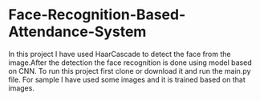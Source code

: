 # Face-Recognition-Based-Attendance-System
In this project I have used HaarCascade to detect the face from the image.After the detection the face recognition is done using model based on CNN. To run this project first clone or download it and run the main.py file. For sample I have used some images and it is trained based on that images.
